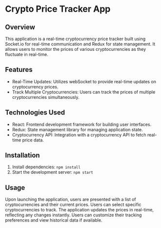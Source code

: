 
# Crypto Price Tracker App

## Overview
This application is a real-time cryptocurrency price tracker built using Socket.io for real-time communication and Redux for state management. It allows users to monitor the prices of various cryptocurrencies as they fluctuate in real-time.

## Features
- Real-Time Updates: Utilizes webSocket to provide real-time updates on cryptocurrency prices.
- Track Multiple Cryptocurrencies: Users can track the prices of multiple cryptocurrencies simultaneously.

## Technologies Used
- React: Frontend development framework for building user interfaces.
- Redux: State management library for managing application state.
- Cryptocurrency API: Integration with a cryptocurrency API to fetch real-time price data.

## Installation
1. Install dependencies: `npm install`
2. Start the development server: `npm start`

## Usage
Upon launching the application, users are presented with a list of cryptocurrencies and their current prices.
Users can select specific cryptocurrencies to track.
The application updates the prices in real-time, reflecting any changes instantly.
Users can customize their tracking preferences and view historical data if available.
